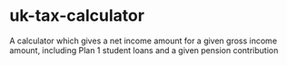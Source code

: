 # uk-tax-calculator
A calculator which gives a net income amount for a given gross income amount, including Plan 1 student loans and a given pension contribution
